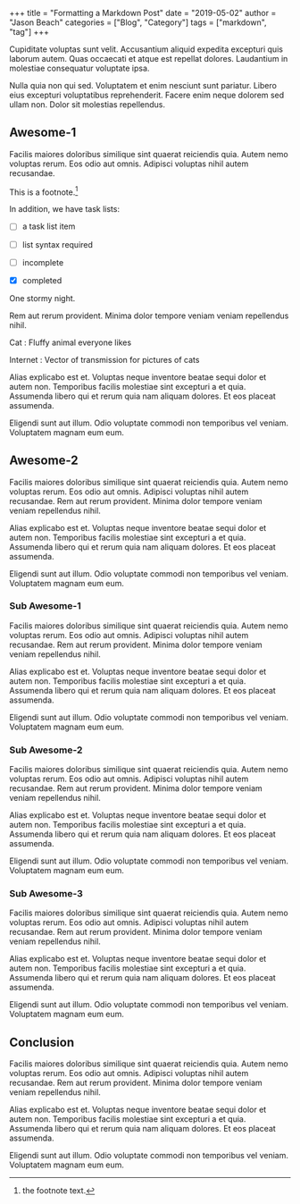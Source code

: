 
+++
title = "Formatting a Markdown Post"
date = "2019-05-02"
author = "Jason Beach"
categories = ["Blog", "Category"]
tags = ["markdown", "tag"]
+++


Cupiditate voluptas sunt velit. Accusantium aliquid expedita excepturi quis laborum autem. Quas occaecati et atque est repellat dolores. Laudantium in molestiae consequatur voluptate ipsa.

Nulla quia non qui sed. Voluptatem et enim nesciunt sunt pariatur. Libero eius excepturi voluptatibus reprehenderit. Facere enim neque dolorem sed ullam non. Dolor sit molestias repellendus.


## Awesome-1

Facilis maiores doloribus similique sint quaerat reiciendis quia. Autem nemo voluptas rerum. Eos odio aut omnis. Adipisci voluptas nihil autem recusandae. 

This is a footnote.[^1]


In addition, we have task lists: 

- [ ] a task list item
- [ ] list syntax required
- [ ] incomplete
- [x] completed


One stormy night.

Rem aut rerum provident. Minima dolor tempore veniam veniam repellendus nihil.

Cat
: Fluffy animal everyone likes

Internet
: Vector of transmission for pictures of cats

Alias explicabo est et. Voluptas neque inventore beatae sequi dolor et autem non. Temporibus facilis molestiae sint excepturi a et quia. Assumenda libero qui et rerum quia nam aliquam dolores. Et eos placeat assumenda.

Eligendi sunt aut illum. Odio voluptate commodi non temporibus vel veniam. Voluptatem magnam eum eum.



## Awesome-2

Facilis maiores doloribus similique sint quaerat reiciendis quia. Autem nemo voluptas rerum. Eos odio aut omnis. Adipisci voluptas nihil autem recusandae. Rem aut rerum provident. Minima dolor tempore veniam veniam repellendus nihil.

Alias explicabo est et. Voluptas neque inventore beatae sequi dolor et autem non. Temporibus facilis molestiae sint excepturi a et quia. Assumenda libero qui et rerum quia nam aliquam dolores. Et eos placeat assumenda.

Eligendi sunt aut illum. Odio voluptate commodi non temporibus vel veniam. Voluptatem magnam eum eum.



### Sub Awesome-1

Facilis maiores doloribus similique sint quaerat reiciendis quia. Autem nemo voluptas rerum. Eos odio aut omnis. Adipisci voluptas nihil autem recusandae. Rem aut rerum provident. Minima dolor tempore veniam veniam repellendus nihil.

Alias explicabo est et. Voluptas neque inventore beatae sequi dolor et autem non. Temporibus facilis molestiae sint excepturi a et quia. Assumenda libero qui et rerum quia nam aliquam dolores. Et eos placeat assumenda.

Eligendi sunt aut illum. Odio voluptate commodi non temporibus vel veniam. Voluptatem magnam eum eum.



### Sub Awesome-2

Facilis maiores doloribus similique sint quaerat reiciendis quia. Autem nemo voluptas rerum. Eos odio aut omnis. Adipisci voluptas nihil autem recusandae. Rem aut rerum provident. Minima dolor tempore veniam veniam repellendus nihil.

Alias explicabo est et. Voluptas neque inventore beatae sequi dolor et autem non. Temporibus facilis molestiae sint excepturi a et quia. Assumenda libero qui et rerum quia nam aliquam dolores. Et eos placeat assumenda.

Eligendi sunt aut illum. Odio voluptate commodi non temporibus vel veniam. Voluptatem magnam eum eum.



### Sub Awesome-3

Facilis maiores doloribus similique sint quaerat reiciendis quia. Autem nemo voluptas rerum. Eos odio aut omnis. Adipisci voluptas nihil autem recusandae. Rem aut rerum provident. Minima dolor tempore veniam veniam repellendus nihil.

Alias explicabo est et. Voluptas neque inventore beatae sequi dolor et autem non. Temporibus facilis molestiae sint excepturi a et quia. Assumenda libero qui et rerum quia nam aliquam dolores. Et eos placeat assumenda.

Eligendi sunt aut illum. Odio voluptate commodi non temporibus vel veniam. Voluptatem magnam eum eum.



## Conclusion

Facilis maiores doloribus similique sint quaerat reiciendis quia. Autem nemo voluptas rerum. Eos odio aut omnis. Adipisci voluptas nihil autem recusandae. Rem aut rerum provident. Minima dolor tempore veniam veniam repellendus nihil.

Alias explicabo est et. Voluptas neque inventore beatae sequi dolor et autem non. Temporibus facilis molestiae sint excepturi a et quia. Assumenda libero qui et rerum quia nam aliquam dolores. Et eos placeat assumenda.

Eligendi sunt aut illum. Odio voluptate commodi non temporibus vel veniam. Voluptatem magnam eum eum.


[^1]: the footnote text.
